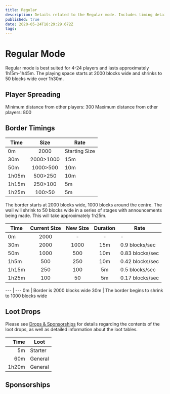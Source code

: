 ```yaml
---
title: Regular
description: Details related to the Regular mode. Includes timing details, estimated play time and recommended about of players.
published: true
date: 2020-05-24T18:29:29.672Z
tags: 
---
```


# Regular Mode

Regular mode is best suited for 4-24 players and lasts approximately 1h15m-1h45m. The playing space starts at 2000 blocks wide and shrinks to 50 blocks wide over 1h30m.

## Player Spreading
Minimum distance from other players: 300
Maximum distance from other players: 800

## Border Timings
Time | Size | Rate
--- | :---: | ---
0m | 2000 | Starting Size
30m | 2000>1000 | 15m
50m | 1000>500 | 10m
1h05m | 500>250 | 10m
1h15m | 250>100 | 5m
1h25m | 100>50 | 5m

The border starts at 2000 blocks wide, 1000 blocks around the centre. The wall will shrink to 50 blocks wide in a series of stages with announcements being made. This will take approximately 1h25m.

Time | Current Size | New Size | Duration | Rate
--- | :---: | :---: | :---: | ---
0m | 2000 | - | - | -
30m | 2000 | 1000 | 15m | 0.9 blocks/sec
50m | 1000 | 500 | 10m | 0.83 blocks/sec
1h5m | 500 | 250 | 10m | 0.42 blocks/sec
1h15m | 250 | 100 | 5m | 0.5 blocks/sec
1h25m | 100 | 50 | 5m | 0.17 blocks/sec

--- | ---
0m | Border is 2000 blocks wide
30m | The border begins to shrink to 1000 blocks wide

## Loot Drops

Please see [Drops & Sponsorships](/docs/drops) for details regarding the contents of the loot drops, as well as detailed information about the loot tables.

Time | Loot
---:|---
5m | Starter
60m | General
1h20m | General

## Sponsorships